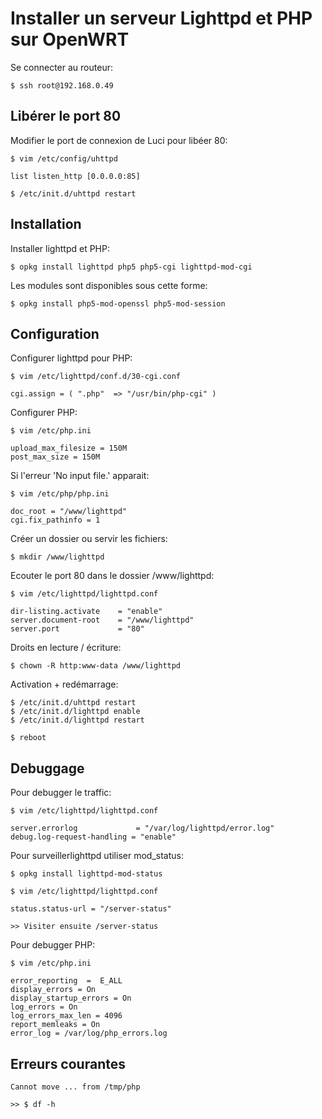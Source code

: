 # Installer un serveur Lighttpd et PHP sur OpenWRT

Se connecter au routeur:

	$ ssh root@192.168.0.49

## Libérer le port 80

Modifier le port de connexion de Luci pour libéer 80:

	$ vim /etc/config/uhttpd

	list listen_http [0.0.0.0:85]

	$ /etc/init.d/uhttpd restart

## Installation

Installer lighttpd et PHP:

	$ opkg install lighttpd php5 php5-cgi lighttpd-mod-cgi 

Les modules sont disponibles sous cette forme:

	$ opkg install php5-mod-openssl php5-mod-session

## Configuration

Configurer lighttpd pour PHP:

	$ vim /etc/lighttpd/conf.d/30-cgi.conf

	cgi.assign = ( ".php"  => "/usr/bin/php-cgi" )

Configurer PHP:

	$ vim /etc/php.ini
	
	upload_max_filesize = 150M
	post_max_size = 150M

Si l'erreur 'No input file.' apparait:
	
	$ vim /etc/php/php.ini

	doc_root = "/www/lighttpd"
	cgi.fix_pathinfo = 1

Créer un dossier ou servir les fichiers:

	$ mkdir /www/lighttpd

Ecouter le port 80 dans le dossier /www/lighttpd:

	$ vim /etc/lighttpd/lighttpd.conf

	dir-listing.activate 	= "enable"
	server.document-root    = "/www/lighttpd"
	server.port             = "80"

Droits en lecture / écriture:

	$ chown -R http:www-data /www/lighttpd

Activation + redémarrage:

	$ /etc/init.d/uhttpd restart
	$ /etc/init.d/lighttpd enable
	$ /etc/init.d/lighttpd restart

	$ reboot

## Debuggage

Pour debugger le traffic:

	$ vim /etc/lighttpd/lighttpd.conf

	server.errorlog             = "/var/log/lighttpd/error.log"
	debug.log-request-handling = "enable" 

Pour surveillerlighttpd utiliser mod_status:

	$ opkg install lighttpd-mod-status

	$ vim /etc/lighttpd/lighttpd.conf
	
	status.status-url = "/server-status"

	>> Visiter ensuite /server-status

Pour debugger PHP:

	$ vim /etc/php.ini

	error_reporting  =  E_ALL                                                                   
	display_errors = On                                                                        
	display_startup_errors = On                                                                
	log_errors = On                                                                            
	log_errors_max_len = 4096                                                                  
	report_memleaks = On                                                                       
	error_log = /var/log/php_errors.log                                                        

## Erreurs courantes

	Cannot move ... from /tmp/php

	>> $ df -h


